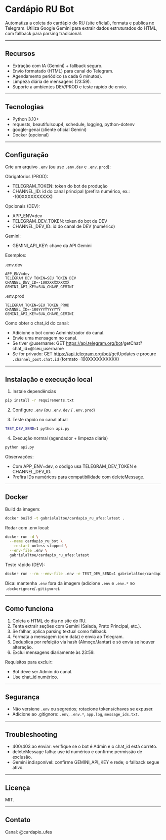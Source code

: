 # Cardápio RU Bot

Automatiza a coleta do cardápio do RU (site oficial), formata e publica no Telegram.
Utiliza Google Gemini para extrair dados estruturados do HTML, com fallback para parsing tradicional.

---

## Recursos

- Extração com IA (Gemini) + fallback seguro.
- Envio formatado (HTML) para canal do Telegram.
- Agendamento periódico (a cada 6 minutos).
- Limpeza diária de mensagens (23:59).
- Suporte a ambientes DEV/PROD e teste rápido de envio.

---

## Tecnologias

- Python 3.10+
- requests, beautifulsoup4, schedule, logging, python-dotenv
- google-genai (cliente oficial Gemini)
- Docker (opcional)

---

## Configuração

Crie um arquivo `.env` (ou use `.env.dev` e `.env.prod`):

Obrigatórios (PROD):
- TELEGRAM_TOKEN: token do bot de produção
- CHANNEL_ID: id do canal principal (prefira numérico, ex.: -100XXXXXXXXXX)

Opcionais (DEV):
- APP_ENV=dev
- TELEGRAM_DEV_TOKEN: token do bot de DEV
- CHANNEL_DEV_ID: id do canal de DEV (numérico)

Gemini:
- GEMINI_API_KEY: chave da API Gemini

Exemplos:

.env.dev
```env
APP_ENV=dev
TELEGRAM_DEV_TOKEN=SEU_TOKEN_DEV
CHANNEL_DEV_ID=-100XXXXXXXXXX
GEMINI_API_KEY=SUA_CHAVE_GEMINI
```

.env.prod
```env
TELEGRAM_TOKEN=SEU_TOKEN_PROD
CHANNEL_ID=-100YYYYYYYYYY
GEMINI_API_KEY=SUA_CHAVE_GEMINI
```

Como obter o chat_id do canal:
- Adicione o bot como Administrador do canal.
- Envie uma mensagem no canal.
- Se tiver @username: GET https://api.telegram.org/bot<TOKEN>/getChat?chat_id=@seu_username
- Se for privado: GET https://api.telegram.org/bot<TOKEN>/getUpdates e procure `.channel_post.chat.id` (formato -100XXXXXXXXXX)

---

## Instalação e execução local

1) Instale dependências
```bash
pip install -r requirements.txt
```

2) Configure `.env` (ou `.env.dev` / `.env.prod`)

3) Teste rápido no canal atual
```bash
TEST_DEV_SEND=1 python api.py
```

4) Execução normal (agendador + limpeza diária)
```bash
python api.py
```

Observações:
- Com APP_ENV=dev, o código usa TELEGRAM_DEV_TOKEN e CHANNEL_DEV_ID.
- Prefira IDs numéricos para compatibilidade com deleteMessage.

---

## Docker

Build da imagem:
```bash
docker build -t gabrielaltoe/cardapio_ru_ufes:latest .
```

Rodar com .env local:
```bash
docker run -d \
  --name cardapio_ru_bot \
  --restart unless-stopped \
  --env-file .env \
  gabrielaltoe/cardapio_ru_ufes:latest
```

Teste rápido (DEV):
```bash
docker run --rm --env-file .env -e TEST_DEV_SEND=1 gabrielaltoe/cardapio_ru_ufes:latest
```

Dica: mantenha `.env` fora da imagem (adicione `.env` e `.env.*` no `.dockerignore`/`.gitignore`).

---

## Como funciona

1) Coleta o HTML do dia no site do RU.
2) Tenta extrair seções com Gemini (Salada, Prato Principal, etc.).
3) Se falhar, aplica parsing textual como fallback.
4) Formata a mensagem (com data) e envia ao Telegram.
5) Deduplica por refeição via hash (Almoço/Jantar) e só envia se houver alteração.
6) Exclui mensagens diariamente às 23:59.

Requisitos para excluir:
- Bot deve ser Admin do canal.
- Use chat_id numérico.

---

## Segurança

- Não versione `.env` ou segredos; rotacione tokens/chaves se expuser.
- Adicione ao .gitignore: `.env`, `.env.*`, `app.log`, `message_ids.txt`.

---

## Troubleshooting

- 400/403 ao enviar: verifique se o bot é Admin e o chat_id está correto.
- deleteMessage falha: use id numérico e confirme permissão de exclusão.
- Gemini indisponível: confirme GEMINI_API_KEY e rede; o fallback segue ativo.

---

## Licença

MIT.

---

## Contato

Canal: @cardapio_ufes